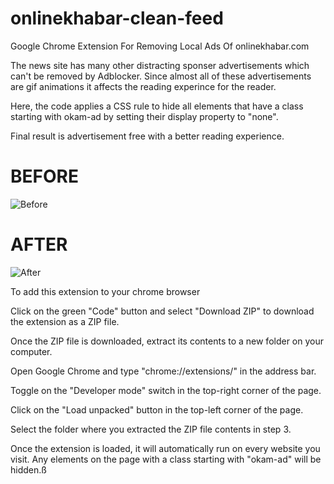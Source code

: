 # onlinekhabar-clean-feed

Google Chrome Extension For Removing Local Ads Of onlinekhabar.com

The news site has many other distracting sponser advertisements which can't be removed by Adblocker. 
Since almost all of these advertisements are gif animations it affects the reading experince for the reader.

Here, the code applies a CSS rule to hide all elements that have a class starting with okam-ad by setting their display property to "none".


Final result is advertisement free with a better reading experience.


# BEFORE

![Before](https://github.com/prrdee/onlinekhabar-clean-feed/blob/master/before.png)

# AFTER

![After](https://github.com/prrdee/onlinekhabar-clean-feed/blob/master/after.png)


To add this extension to your chrome browser 

Click on the green "Code" button and select "Download ZIP" to download the extension as a ZIP file.

Once the ZIP file is downloaded, extract its contents to a new folder on your computer.

Open Google Chrome and type "chrome://extensions/" in the address bar.

Toggle on the "Developer mode" switch in the top-right corner of the page.

Click on the "Load unpacked" button in the top-left corner of the page.

Select the folder where you extracted the ZIP file contents in step 3.

Once the extension is loaded, it will automatically run on every website you visit. Any elements on the page with a class starting with "okam-ad" will be hidden.ß